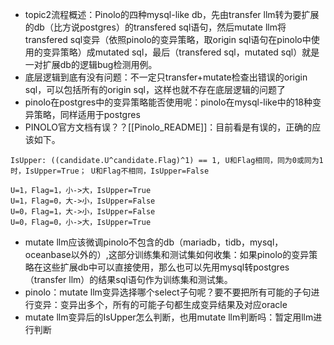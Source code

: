 * topic2流程概述：Pinolo的四种mysql-like db，先由transfer llm转为要扩展的db（比方说postgres）的transfered sql语句，然后mutate llm将transfered sql变异（依照pinolo的变异策略，取origin sql语句在pinolo中使用的变异策略）成mutated sql，最后（transfered sql，mutated sql）就是一对扩展db的逻辑bug检测用例。
* 底层逻辑到底有没有问题：不一定只transfer+mutate检查出错误的origin sql，可以包括所有的origin sql，这样也就不存在底层逻辑的问题了
* pinolo在postgres中的变异策略能否使用呢：pinolo在mysql-like中的18种变异策略，同样适用于postgres
*  PINOLO官方文档有误？？[[Pinolo_README]]：目前看是有误的，正确的应该如下。
```
IsUpper: ((candidate.U^candidate.Flag)^1) == 1, U和Flag相同，同为0或同为1时，IsUpper=True； U和Flag不相同，IsUpper=False

U=1，Flag=1，小->大，IsUpper=True
U=1，Flag=0，大->小，IsUpper=False
U=0，Flag=1，大->小，IsUpper=False
U=0，Flag=0，小->大，IsUpper=True
```
* mutate llm应该微调pinolo不包含的db（mariadb，tidb，mysql，oceanbase以外的）,这部分训练集和测试集如何收集：如果pinolo的变异策略在这些扩展db中可以直接使用，那么也可以先用mysql转postgres（transfer llm）的结果sql语句作为训练集和测试集。
* pinolo：mutate llm变异选择哪个select子句呢？要不要把所有可能的子句进行变异：变异出多个，所有的可能子句都生成变异结果及对应oracle
* mutate llm变异后的IsUpper怎么判断，也用mutate llm判断吗：暂定用llm进行判断